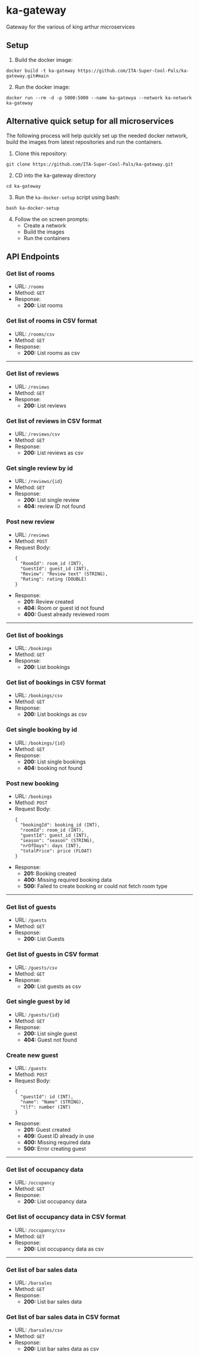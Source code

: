 # ka-gateway
Gateway for the various of king arthur microservices

## Setup

1. Build the docker image:
```
docker build -t ka-gateway https://github.com/ITA-Super-Cool-Pals/ka-gateway.git#main
```

2. Run the docker image:
```
docker run --rm -d -p 5000:5000 --name ka-gatewya --network ka-network ka-gateway
```

## Alternative quick setup for all microservices

The following process will help quickly set up the needed docker network, build the images from latest repositories and run the containers.

1. Clone this repository:
```
git clone https://github.com/ITA-Super-Cool-Pals/ka-gateway.git
```

2. CD into the ka-gateway directory
```
cd ka-gateway
```

3. Run the `ka-docker-setup` script using bash:
```
bash ka-docker-setup
```

4. Follow the on screen prompts:
    - Create a network
    - Build the images
    - Run the containers

## API Endpoints

### Get list of rooms
- URL: `/rooms`
- Method: `GET`
- Response:
  - **200:** List rooms

### Get list of rooms in CSV format
- URL: `/rooms/csv`
- Method: `GET`
- Response:
  - **200:** List rooms as csv
---
### Get list of reviews
- URL: `/reviews`
- Method: `GET`
- Response:
  - **200:** List reviews

### Get list of reviews in CSV format
- URL: `/reviews/csv`
- Method: `GET`
- Response:
  - **200:** List reviews as csv

### Get single review by id
- URL: `/reviews/{id}`
- Method: `GET`
- Response:
  - **200:** List single review
  - **404:** review ID not found

### Post new review
- URL: `/reviews`
- Method: `POST`
- Request Body:
  ```
  {
    "RoomId": room_id (INT),
    "GuestId": guest_id (INT),
    "Review": "Review text" (STRING),
    "Rating": rating (DOUBLE)
  }
  ```
- Response:
  - **201:** Review created
  - **404:** Room or guest id not found
  - **400:** Guest already reviewed room
---
### Get list of bookings
- URL: `/bookings`
- Method: `GET`
- Response:
  - **200:** List bookings

### Get list of bookings in CSV format
- URL: `/bookings/csv`
- Method: `GET`
- Response:
  - **200:** List bookings as csv

### Get single booking by id
- URL: `/bookings/{id}`
- Method: `GET`
- Response:
  - **200:** List single bookings
  - **404:** booking not found

### Post new booking
- URL: `/bookings`
- Method: `POST`
- Request Body:
  ```
  {
    "bookingId": booking_id (INT),
    "roomId": room_id (INT),
    "guestId": guest_id (INT),
    "season": "season" (STRING),
    "nrOfDays": days (INT),
    "totalPrice": price (FLOAT)
  }
  ```
- Response:
  - **201:** Booking created
  - **400:** Missing required booking data
  - **500:** Failed to create booking or could not fetch room type
---
### Get list of guests
- URL: `/guests`
- Method: `GET`
- Response:
  - **200:** List Guests

### Get list of guests in CSV format
- URL: `/guests/csv`
- Method: `GET`
- Response:
  - **200:** List guests as csv

### Get single guest by id
- URL: `/guests/{id}`
- Method: `GET`
- Response:
  - **200:** List single guest
  - **404:** Guest not found

### Create new guest
- URL: `/guests`
- Method: `POST`
- Request Body:
  ```
  {
    "guestId": id (INT),
    "name": "Name" (STRING),
    "tlf": number (INT)
  }
  ```
- Response:
  - **201:** Guest created
  - **409:** Guest ID already in use
  - **400:** Missing required data
  - **500:** Error creating guest
---
### Get list of occupancy data
- URL: `/occupancy`
- Method: `GET`
- Response:
  - **200:** List occupancy data

### Get list of occupancy data in CSV format
- URL: `/occupancy/csv`
- Method: `GET`
- Response:
  - **200:** List occupancy data as csv
---
### Get list of bar sales data
- URL: `/barsales`
- Method: `GET`
- Response:
  - **200:** List bar sales data

### Get list of bar sales data in CSV format
- URL: `/barsales/csv`
- Method: `GET`
- Response:
  - **200:** List bar sales data as csv
